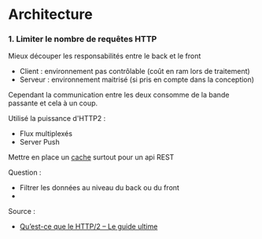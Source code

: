 # Architecture

### 1. Limiter le nombre de requêtes HTTP

Mieux découper les responsabilités entre le back et le front

* Client : environnement pas contrôlable (coût en ram lors de traitement)
* Serveur : environnement maitrisé (si pris en compte dans la conception)

Cependant la communication entre les deux consomme de la bande passante et cela à un coup. 

Utilisé la puissance d'HTTP2 : 
- Flux multiplexés
- Server Push

Mettre en place un [cache](./cache.md) surtout pour un api REST 

Question :
- Filtrer les données au niveau du back ou du front 
- 


Source : 
- [Qu’est-ce que le HTTP/2 – Le guide ultime](https://kinsta.com/fr/apprendre/http2/#what_is_http2)



